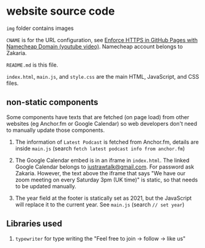 # website source code

`img` folder contains images

`CNAME` is for the URL configuration, see [Enforce HTTPS in GitHub Pages with Namecheap Domain (youtube video)](https://www.youtube.com/watch?v=FBtehan5DAo&list=LL). Namecheap account belongs to Zakaria.

`README.md` is this file.

`index.html`, `main.js`, and `style.css` are the main HTML, JavaScript, and CSS files.

## non-static components
Some components have texts that are fetched (on page load) from other websites (eg Anchor.fm or Google Calendar) so web developers don't need to manually update those components.

1. The information of `Latest Podcast` is fetched from Anchor.fm, details are inside `main.js` (search `fetch latest podcast info from anchor.fm`)

2. The Google Calendar embed is in an iframe in `index.html`. The linked Google Calendar belongs to justrawtalk@gmail.com. For password ask Zakaria. However, the text above the iframe that says "We have our zoom meeting on every Saturday 3pm (UK time)" is static, so that needs to be updated manually.

3. The year field at the footer is statically set as 2021, but the JavaScript will replace it to the current year. See `main.js` (search `// set year`)

## Libraries used
1. `typewriter` for type writing the "Feel free to join -> follow -> like us"